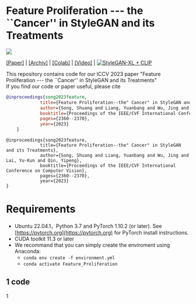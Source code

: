 # Feature Proliferation --- the ``Cancer'' in StyleGAN and its Treatments

![](https://github.com/songc42/Feature-proliferation/blob/main/Impact_feature_proliferation.png)

[[Paper]](https://openaccess.thecvf.com/content/ICCV2023/html/Song_Feature_Proliferation_--_the_Cancer_in_StyleGAN_and_its_Treatments_ICCV_2023_paper.html) | 
[[Archiv]](https://openaccess.thecvf.com/content/ICCV2023/html/Song_Feature_Proliferation_--_the_Cancer_in_StyleGAN_and_its_Treatments_ICCV_2023_paper.html) | 
[[Colab]](https://openaccess.thecvf.com/content/ICCV2023/html/Song_Feature_Proliferation_--_the_Cancer_in_StyleGAN_and_its_Treatments_ICCV_2023_paper.html) | 
[[Video]](https://openaccess.thecvf.com/content/ICCV2023/html/Song_Feature_Proliferation_--_the_Cancer_in_StyleGAN_and_its_Treatments_ICCV_2023_paper.html) |
[![StyleGAN-XL + CLIP](https://colab.research.google.com/assets/colab-badge.svg)](https://colab.research.google.com/github/CasualGANPapers/unconditional-StyleGANXL-CLIP/blob/main/StyleganXL%2BCLIP.ipynb)

This repository contains code for our ICCV 2023 paper "Feature Proliferation --- the ``Cancer'' in StyleGAN and its Treatments" <br>
If you find our code or paper useful, please cite <br>
```bibtex
@inproceedings{song2023feature,  
             title={Feature Proliferation--the" Cancer" in StyleGAN and its Treatments},  
             author={Song, Shuang and Liang, Yuanbang and Wu, Jing and Lai, Yu-Kun and Qin, Yipeng},  
             booktitle={Proceedings of the IEEE/CVF International Conference on Computer Vision},  
             pages={2360--2370},  
             year={2023}     
    }
```
    @inproceedings{song2023feature,  
                 title={Feature Proliferation--the" Cancer" in StyleGAN and its Treatments},  
                 author={Song, Shuang and Liang, Yuanbang and Wu, Jing and Lai, Yu-Kun and Qin, Yipeng},  
                 booktitle={Proceedings of the IEEE/CVF International Conference on Computer Vision},  
                 pages={2360--2370},  
                 year={2023}     
    }
                





Requirements
==

*  Ubuntu 22.04.1，Python 3.7 and PyTorch 1.10.2 (or later). See [https://pytorch.org](https://pytorch.org) for PyTorch install instructions.
*  CUDA toolkit 11.3 or later
*  We recommand that you can simply create the enviroment using Anaconda:
   * `conda env create -f environment.yml`
   * `conda activate Feature_Proliferation`


1
code
----
1

